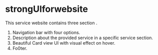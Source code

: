 # strongUIforwebsite
This service website contains three section .
1. Navigation bar with four options.
2. Description about the provided service in a specific service section.
3. Beautiful Card view UI with visual effect on hover.
4. Fo0ter.
